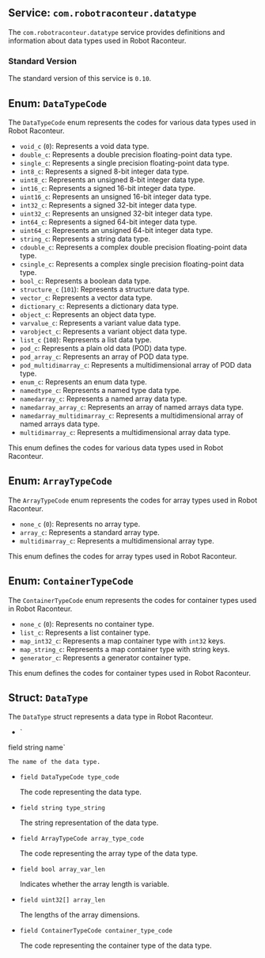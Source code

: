 ## Service: `com.robotraconteur.datatype`

The `com.robotraconteur.datatype` service provides definitions and information about data types used in Robot Raconteur.

### Standard Version

The standard version of this service is `0.10`.

## Enum: `DataTypeCode`

The `DataTypeCode` enum represents the codes for various data types used in Robot Raconteur.

- `void_c` (`0`): Represents a void data type.
- `double_c`: Represents a double precision floating-point data type.
- `single_c`: Represents a single precision floating-point data type.
- `int8_c`: Represents a signed 8-bit integer data type.
- `uint8_c`: Represents an unsigned 8-bit integer data type.
- `int16_c`: Represents a signed 16-bit integer data type.
- `uint16_c`: Represents an unsigned 16-bit integer data type.
- `int32_c`: Represents a signed 32-bit integer data type.
- `uint32_c`: Represents an unsigned 32-bit integer data type.
- `int64_c`: Represents a signed 64-bit integer data type.
- `uint64_c`: Represents an unsigned 64-bit integer data type.
- `string_c`: Represents a string data type.
- `cdouble_c`: Represents a complex double precision floating-point data type.
- `csingle_c`: Represents a complex single precision floating-point data type.
- `bool_c`: Represents a boolean data type.
- `structure_c` (`101`): Represents a structure data type.
- `vector_c`: Represents a vector data type.
- `dictionary_c`: Represents a dictionary data type.
- `object_c`: Represents an object data type.
- `varvalue_c`: Represents a variant value data type.
- `varobject_c`: Represents a variant object data type.
- `list_c` (`108`): Represents a list data type.
- `pod_c`: Represents a plain old data (POD) data type.
- `pod_array_c`: Represents an array of POD data type.
- `pod_multidimarray_c`: Represents a multidimensional array of POD data type.
- `enum_c`: Represents an enum data type.
- `namedtype_c`: Represents a named type data type.
- `namedarray_c`: Represents a named array data type.
- `namedarray_array_c`: Represents an array of named arrays data type.
- `namedarray_multidimarray_c`: Represents a multidimensional array of named arrays data type.
- `multidimarray_c`: Represents a multidimensional array data type.

This enum defines the codes for various data types used in Robot Raconteur.

## Enum: `ArrayTypeCode`

The `ArrayTypeCode` enum represents the codes for array types used in Robot Raconteur.

- `none_c` (`0`): Represents no array type.
- `array_c`: Represents a standard array type.
- `multidimarray_c`: Represents a multidimensional array type.

This enum defines the codes for array types used in Robot Raconteur.

## Enum: `ContainerTypeCode`

The `ContainerTypeCode` enum represents the codes for container types used in Robot Raconteur.

- `none_c` (`0`): Represents no container type.
- `list_c`: Represents a list container type.
- `map_int32_c`: Represents a map container type with `int32` keys.
- `map_string_c`: Represents a map container type with string keys.
- `generator_c`: Represents a generator container type.

This enum defines the codes for container types used in Robot Raconteur.

## Struct: `DataType`

The `DataType` struct represents a data type in Robot Raconteur.

- `

field string name`

    The name of the data type.

- `field DataTypeCode type_code`

    The code representing the data type.

- `field string type_string`

    The string representation of the data type.

- `field ArrayTypeCode array_type_code`

    The code representing the array type of the data type.

- `field bool array_var_len`

    Indicates whether the array length is variable.

- `field uint32[] array_len`

    The lengths of the array dimensions.

- `field ContainerTypeCode container_type_code`

    The code representing the container type of the data type.



